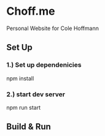 <h1> Choff.me </h1> 

Personal Website for Cole Hoffmann

<h2> Set Up </h2> 
<h3> 1.) Set up dependenicies  </h3> 
  npm install 
  
  <h3> 2.) start dev server  </h3> 
  npm run start


<h2> Build & Run  </h2> 

